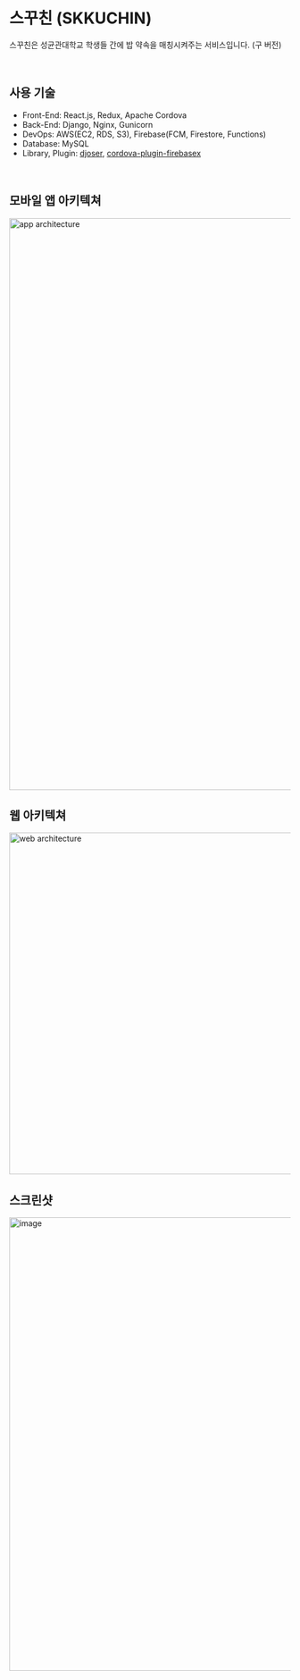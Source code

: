 # 스꾸친 (SKKUCHIN)
스꾸친은 성균관대학교 학생들 간에 밥 약속을 매칭시켜주는 서비스입니다. (구 버전)

<br>

## 사용 기술
- Front-End: React.js, Redux, Apache Cordova
- Back-End: Django, Nginx, Gunicorn
- DevOps: AWS(EC2, RDS, S3), Firebase(FCM, Firestore, Functions)
- Database: MySQL
- Library, Plugin: [djoser](https://djoser.readthedocs.io/en/latest/), [cordova-plugin-firebasex](https://github.com/dpa99c/cordova-plugin-firebasex)

<br>

## 모바일 앱 아키텍쳐
<img width="1024" alt="app architecture" src="https://user-images.githubusercontent.com/77501800/233308864-57152669-0ddc-4a0e-aaf8-2aff97b0e6a1.png">

<br>

## 웹 아키텍쳐
<img width="612" alt="web architecture" src="https://user-images.githubusercontent.com/77501800/233309016-fd65575c-d1d5-4645-8840-8c44467966b9.png">

<br>

## 스크린샷
<img width="812" alt="image" src="https://user-images.githubusercontent.com/77501800/233310126-2f71f0b4-e913-477b-9205-2e6795749783.png">
